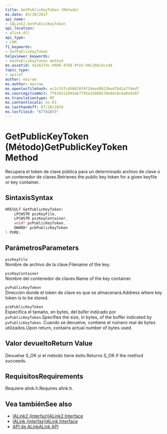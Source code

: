 ```yaml
---
title: GetPublicKeyToken (Método)
ms.date: 03/30/2017
api_name:
- IALink2.GetPublicKeyToken
api_location:
- alink.dll
api_type:
- COM
f1_keywords:
- GetPublicKeyToken
helpviewer_keywords:
- GetPublicKeyToken method
ms.assetid: 4a16374c-94b0-47b0-9fed-88c2b0cdccd4
topic_type:
- apiref
author: mairaw
ms.author: mairaw
ms.openlocfilehash: ec2c357cd56670f4f2deed8023bed7842a7f4ed7
ms.sourcegitcommit: 7f616512044ab7795e32806578e8dc0c6a0e038f
ms.translationtype: MT
ms.contentlocale: es-ES
ms.lasthandoff: 07/10/2019
ms.locfileid: "67741873"
---
```

# <a name="getpublickeytoken-method"></a><span data-ttu-id="b6c83-102">GetPublicKeyToken (Método)</span><span class="sxs-lookup"><span data-stu-id="b6c83-102">GetPublicKeyToken Method</span></span>
<span data-ttu-id="b6c83-103">Recupera el token de clave pública para un determinado archivo de clave o un contenedor de claves.</span><span class="sxs-lookup"><span data-stu-id="b6c83-103">Retrieves the public key token for a given keyfile or key container.</span></span>  
  
## <a name="syntax"></a><span data-ttu-id="b6c83-104">Sintaxis</span><span class="sxs-lookup"><span data-stu-id="b6c83-104">Syntax</span></span>  
  
```cpp  
HRESULT GetPublicKeyToken(  
    LPCWSTR pszKeyFile,  
    LPCWSTR pszKeyContainer,  
    void* pvPublicKeyToken,  
    DWORD* pcbPublicKeyToken  
) PURE;  
```  
  
## <a name="parameters"></a><span data-ttu-id="b6c83-105">Parámetros</span><span class="sxs-lookup"><span data-stu-id="b6c83-105">Parameters</span></span>  
 `pszKeyFile`  
 <span data-ttu-id="b6c83-106">Nombre de archivo de la clave.</span><span class="sxs-lookup"><span data-stu-id="b6c83-106">Filename of the key.</span></span>  
  
 `pszKeyContainer`  
 <span data-ttu-id="b6c83-107">Nombre del contenedor de claves.</span><span class="sxs-lookup"><span data-stu-id="b6c83-107">Name of the key container.</span></span>  
  
 `pvPublicKeyToken`  
 <span data-ttu-id="b6c83-108">Dirección donde el token de clave es que se almacenará.</span><span class="sxs-lookup"><span data-stu-id="b6c83-108">Address where key token is to be stored.</span></span>  
  
 `pcbPublicKeyToken`  
 <span data-ttu-id="b6c83-109">Especifica el tamaño, en bytes, del búfer indicado por `pvPublicKeyToken`.</span><span class="sxs-lookup"><span data-stu-id="b6c83-109">Specifies the size, in bytes, of the buffer indicated by `pvPublicKeyToken`.</span></span> <span data-ttu-id="b6c83-110">Cuando se devuelve, contiene el número real de bytes utilizados.</span><span class="sxs-lookup"><span data-stu-id="b6c83-110">Upon return, contains actual number of bytes used.</span></span>  
  
## <a name="return-value"></a><span data-ttu-id="b6c83-111">Valor devuelto</span><span class="sxs-lookup"><span data-stu-id="b6c83-111">Return Value</span></span>  
 <span data-ttu-id="b6c83-112">Devuelve S_OK si el método tiene éxito.</span><span class="sxs-lookup"><span data-stu-id="b6c83-112">Returns S_OK if the method succeeds.</span></span>  
  
## <a name="requirements"></a><span data-ttu-id="b6c83-113">Requisitos</span><span class="sxs-lookup"><span data-stu-id="b6c83-113">Requirements</span></span>  
 <span data-ttu-id="b6c83-114">Requiere alink.h.</span><span class="sxs-lookup"><span data-stu-id="b6c83-114">Requires alink.h.</span></span>  
  
## <a name="see-also"></a><span data-ttu-id="b6c83-115">Vea también</span><span class="sxs-lookup"><span data-stu-id="b6c83-115">See also</span></span>

- [<span data-ttu-id="b6c83-116">IALink2 (interfaz)</span><span class="sxs-lookup"><span data-stu-id="b6c83-116">IALink2 Interface</span></span>](../../../../docs/framework/unmanaged-api/alink/ialink2-interface.md)
- [<span data-ttu-id="b6c83-117">IALink (interfaz)</span><span class="sxs-lookup"><span data-stu-id="b6c83-117">IALink Interface</span></span>](../../../../docs/framework/unmanaged-api/alink/ialink-interface.md)
- [<span data-ttu-id="b6c83-118">API de ALink</span><span class="sxs-lookup"><span data-stu-id="b6c83-118">ALink API</span></span>](../../../../docs/framework/unmanaged-api/alink/index.md)

